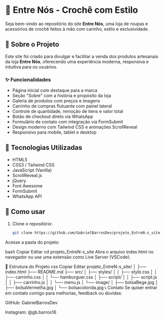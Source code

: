 # 🧶 Entre Nós - Crochê com Estilo

Seja bem-vindo ao repositório do site **Entre Nós**, uma loja de roupas e acessórios de crochê feitos à mão com carinho, estilo e exclusividade.

## 💜 Sobre o Projeto

Este site foi criado para divulgar e facilitar a venda dos produtos artesanais da loja **Entre Nós**, oferecendo uma experiência moderna, responsiva e intuitiva para os usuários.

### ✨ Funcionalidades

- Página inicial com destaque para a marca
- Seção "Sobre" com a história e propósito da loja
- Galeria de produtos com preços e imagens
- Carrinho de compras flutuante com painel lateral
- Controle de quantidade, remoção de itens e valor total
- Botão de checkout direto via WhatsApp
- Formulário de contato com integração via FormSubmit
- Design moderno com Tailwind CSS e animações ScrollReveal
- Responsivo para mobile, tablet e desktop

## 🚀 Tecnologias Utilizadas

- HTML5
- CSS3 / Tailwind CSS
- JavaScript (Vanilla)
- ScrollReveal.js
- jQuery
- Font Awesome
- FormSubmit
- WhatsApp API

## 🛒 Como usar

1. Clone o repositório:
   ```bash
   git clone https://github.com/GabrielBarrosDev/projeto_EntreN-s_site.git
Acesse a pasta do projeto:

bash
Copiar
Editar
cd projeto_EntreN-s_site
Abra o arquivo index.html no navegador ou use uma extensão como Live Server (VSCode).

📂 Estrutura do Projeto
css
Copiar
Editar
projeto_EntreN-s_site/
│
├── index.html
├── README.md
├── src/
│   ├── styles/
│   │   ├── style.css
│   │   ├── carrinho.css
│   │   └── hamburguer.css
│   ├── script/
│   │   ├── script.js
│   │   ├── carrinho.js
│   │   └── menu.js
│   └── image/
│       ├── bolsaBege.jpg
│       ├── bolsaVermelha.jpg
│       └── bolsacolorida.jpg
📞 Contato
Se quiser entrar em contato comigo para melhorias, feedback ou dúvidas:

GitHub: GabrielBarrosDev

Instagram: @gb.barros16
